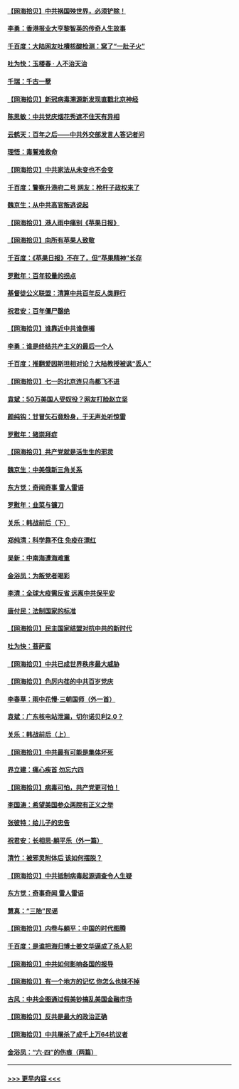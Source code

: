 #### [【网海拾贝】中共祸国殃世界，必须铲除！](../pages/nsc993/n13056011.md?t=06300402) 
#### [李勇：香港报业大亨黎智英的传奇人生故事](../pages/nsc993/n13055258.md?t=06300402) 
#### [千百度：大陆网友吐槽核酸检测：窝了“一肚子火”](../pages/nsc993/n13055194.md?t=06300402) 
#### [吐为快：玉楼春 · 人不治天治](../pages/nsc993/n13054028.md?t=06300402) 
#### [千瑞：千古一孽](../pages/nsc993/n13054016.md?t=06300402) 
#### [【网海拾贝】新冠病毒溯源新发现直戳北京神经](../pages/nsc993/n13052425.md?t=06300402) 
#### [陈思敏：中共党庆烟花秀遮不住天有异相](../pages/nsc993/n13052020.md?t=06300402) 
#### [云鹤天：百年之后——中共外交部发言人答记者问](../pages/nsc993/n13051604.md?t=06300402) 
#### [理悟：毒誓难救命](../pages/nsc993/n13051601.md?t=06300402) 
#### [【网海拾贝】中共家法从未变也不会变](../pages/nsc993/n13050366.md?t=06300402) 
#### [千百度：警察升港府二号 网友：枪杆子政权来了](../pages/nsc993/n13050261.md?t=06300402) 
#### [魏京生：从中共高官叛逃说起](../pages/nsc993/n13048997.md?t=06300402) 
#### [【网海拾贝】港人雨中痛别《苹果日报》](../pages/nsc993/n13048941.md?t=06300402) 
#### [【网海拾贝】向所有苹果人致敬](../pages/nsc993/n13046795.md?t=06300402) 
#### [千百度：《苹果日报》不在了，但“苹果精神”长存](../pages/nsc993/n13046703.md?t=06300402) 
#### [罗慰年：百年较量的拐点](../pages/nsc993/n13046542.md?t=06300402) 
#### [基督徒公义联盟：清算中共百年反人类罪行](../pages/nsc993/n13046499.md?t=06300402) 
#### [祝君安：百年僵尸罄绝](../pages/nsc993/n13045595.md?t=06300402) 
#### [【网海拾贝】谁靠近中共谁倒楣](../pages/nsc993/n13044667.md?t=06300402) 
#### [李勇：谁是终结共产主义的最后一个人](../pages/nsc993/n13044397.md?t=06300402) 
#### [千百度：推翻爱因斯坦相对论？大陆教授被讽“丢人”](../pages/nsc993/n13043908.md?t=06300402) 
#### [【网海拾贝】七一的北京连只鸟都飞不进](../pages/nsc993/n13041377.md?t=06300402) 
#### [袁斌：50万美国人受奴役？网友打脸赵立坚](../pages/nsc993/n13041330.md?t=06300402) 
#### [颜纯钩：甘冒矢石竟粉身，于无声处听惊雷](../pages/nsc993/n13041140.md?t=06300402) 
#### [罗慰年：猪崇拜症](../pages/nsc993/n13041071.md?t=06300402) 
#### [【网海拾贝】共产党就是活生生的邪灵](../pages/nsc993/n13036627.md?t=06300402) 
#### [魏京生：中美俄新三角关系](../pages/nsc993/n13035986.md?t=06300402) 
#### [东方觉：奇闻奇事 雷人雷语](../pages/nsc993/n13035878.md?t=06300402) 
#### [罗慰年：韭菜与镰刀](../pages/nsc993/n13034374.md?t=06300402) 
#### [关乐：韩战前后（下）](../pages/nsc993/n13034113.md?t=06300402) 
#### [郑纯清：科学靠不住 免疫在漂红](../pages/nsc993/n13034093.md?t=06300402) 
#### [吴新：中南海遭海难重](../pages/nsc993/n13034084.md?t=06300402) 
#### [金浴凤：为叛党者喝彩](../pages/nsc993/n13034058.md?t=06300402) 
#### [李清：全球大疫需反省 远离中共保平安](../pages/nsc993/n13033784.md?t=06300402) 
#### [唐付民：法制国家的标准](../pages/nsc993/n13032944.md?t=06300402) 
#### [【网海拾贝】民主国家结盟对抗中共的新时代](../pages/nsc993/n13031717.md?t=06300402) 
#### [吐为快：菩萨蛮](../pages/nsc993/n13030033.md?t=06300402) 
#### [【网海拾贝】中共已成世界秩序最大威胁](../pages/nsc993/n13028138.md?t=06300402) 
#### [【网海拾贝】色厉内荏的中共百岁党庆](../pages/nsc993/n13025582.md?t=06300402) 
#### [李春草：雨中花慢‧三朝国师（外一首）](../pages/nsc993/n13025567.md?t=06300402) 
#### [袁斌：广东核电站泄漏，切尔诺贝利2.0？](../pages/nsc993/n13025475.md?t=06300402) 
#### [关乐：韩战前后（上）](../pages/nsc993/n13025387.md?t=06300402) 
#### [【网海拾贝】中共最有可能是集体坏死](../pages/nsc993/n13023101.md?t=06300402) 
#### [界立建：痛心疾首 勿忘六四](../pages/nsc993/n13022339.md?t=06300402) 
#### [【网海拾贝】病毒可怕，共产党更可怕！](../pages/nsc993/n13020728.md?t=06300402) 
#### [李国涛：希望美国参众两院有正义之举](../pages/nsc993/n13020674.md?t=06300402) 
#### [张彼特：给儿子的忠告](../pages/nsc993/n13018934.md?t=06300402) 
#### [祝君安：长相思‧躺平乐（外一篇）](../pages/nsc993/n13018923.md?t=06300402) 
#### [清竹：被邪灵附体后 该如何摆脱？](../pages/nsc993/n13018877.md?t=06300402) 
#### [【网海拾贝】中共抵制病毒起源调查令人生疑](../pages/nsc993/n13017785.md?t=06300402) 
#### [东方觉：奇事奇闻 雷人雷语](../pages/nsc993/n13017577.md?t=06300402) 
#### [慧真：“三胎”民谣](../pages/nsc993/n13017394.md?t=06300402) 
#### [【网海拾贝】内卷与躺平：中国的时代图腾](../pages/nsc993/n13016128.md?t=06300402) 
#### [千百度：是谁把海归博士姜文华逼成了杀人犯](../pages/nsc993/n13015218.md?t=06300402) 
#### [【网海拾贝】中共如何影响各国的报导](../pages/nsc993/n13012599.md?t=06300402) 
#### [【网海拾贝】有一个地方的记忆 你怎么也抹不掉](../pages/nsc993/n13009802.md?t=06300402) 
#### [古风：中共企图通过假美钞搞乱美国金融市场](../pages/nsc993/n13009626.md?t=06300402) 
#### [【网海拾贝】反共是最大的政治正确](../pages/nsc993/n13007051.md?t=06300402) 
#### [【网海拾贝】中共屠杀了成千上万64抗议者](../pages/nsc993/n13002713.md?t=06300402) 
#### [金浴凤：“六·四”的伤痕（两篇）](../pages/nsc993/n13001719.md?t=06300402) 

----
#### [ >>> 更早内容 <<< ](../indexes/nsc993-earlier.md)
